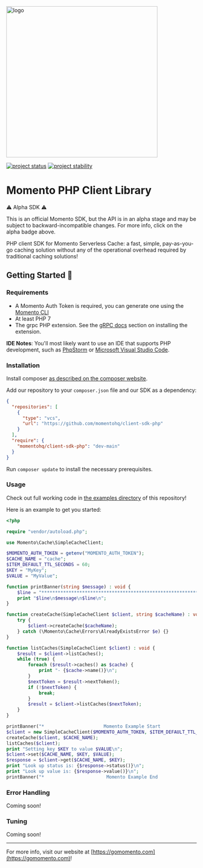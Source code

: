 <head>
  <meta name="Momento PHP Client Library Documentation" content="PHP client software development kit for Momento Serverless Cache">
</head>
<img src="https://docs.momentohq.com/img/logo.svg" alt="logo" width="400"/>

[![project status](https://momentohq.github.io/standards-and-practices/badges/project-status-official.svg)](https://github.com/momentohq/standards-and-practices/blob/main/docs/momento-on-github.md)
[![project stability](https://momentohq.github.io/standards-and-practices/badges/project-stability-alpha.svg)](https://github.com/momentohq/standards-and-practices/blob/main/docs/momento-on-github.md) 

# Momento PHP Client Library


:warning: Alpha SDK :warning:

This is an official Momento SDK, but the API is in an alpha stage and may be subject to backward-incompatible
changes.  For more info, click on the alpha badge above.


PHP client SDK for Momento Serverless Cache: a fast, simple, pay-as-you-go caching solution without
any of the operational overhead required by traditional caching solutions!



## Getting Started :running:

### Requirements

- A Momento Auth Token is required, you can generate one using the [Momento CLI](https://github.com/momentohq/momento-cli)
- At least PHP 7
- The grpc PHP extension. See the [gRPC docs](https://github.com/grpc/grpc/blob/v1.46.3/src/php/README.md) section on installing the extension.

**IDE Notes**: You'll most likely want to use an IDE that supports PHP development, such as [PhpStorm](https://www.jetbrains.com/phpstorm/) or [Microsoft Visual Studio Code](https://code.visualstudio.com/).

### Installation

Install composer [as described on the composer website](https://getcomposer.org/doc/00-intro.md).

Add our repository to your `composer.json` file and our SDK as a dependency:

```json
{
  "repositories": [
    {
      "type": "vcs",
      "url": "https://github.com/momentohq/client-sdk-php"
    }
  ],
  "require": {
    "momentohq/client-sdk-php": "dev-main"
  }
}
```

Run `composer update` to install the necessary prerequisites.

### Usage

Check out full working code in [the examples directory](examples/) of this repository!

Here is an example to get you started:

```php
<?php

require "vendor/autoload.php";

use Momento\Cache\SimpleCacheClient;

$MOMENTO_AUTH_TOKEN = getenv("MOMENTO_AUTH_TOKEN");
$CACHE_NAME = "cache";
$ITEM_DEFAULT_TTL_SECONDS = 60;
$KEY = "MyKey";
$VALUE = "MyValue";

function printBanner(string $message) : void {
    $line = "******************************************************************";
    print "$line\n$message\n$line\n";
}

function createCache(SimpleCacheClient $client, string $cacheName) : void {
    try {
        $client->createCache($cacheName);
    } catch (\Momento\Cache\Errors\AlreadyExistsError $e) {}
}

function listCaches(SimpleCacheClient $client) : void {
    $result = $client->listCaches();
    while (true) {
        foreach ($result->caches() as $cache) {
            print "- {$cache->name()}\n";
        }
        $nextToken = $result->nextToken();
        if (!$nextToken) {
            break;
        }
        $result = $client->listCaches($nextToken);
    }
}

printBanner("*                      Momento Example Start                     *");
$client = new SimpleCacheClient($MOMENTO_AUTH_TOKEN, $ITEM_DEFAULT_TTL_SECONDS);
createCache($client, $CACHE_NAME);
listCaches($client);
print "Setting key $KEY to value $VALUE\n";
$client->set($CACHE_NAME, $KEY, $VALUE);
$response = $client->get($CACHE_NAME, $KEY);
print "Look up status is: {$response->status()}\n";
print "Look up value is: {$response->value()}\n";
printBanner("*                       Momento Example End                      *");

```

### Error Handling

Coming soon!

### Tuning

Coming soon!

----------------------------------------------------------------------------------------
For more info, visit our website at [https://gomomento.com](https://gomomento.com)!
